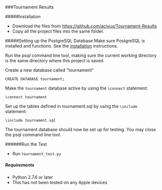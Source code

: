 ###Tournament Results

#####Installation
- Download the files from https://github.com/acivux/Tournament-Results
- Copy all the project files into the same folder.

#####Setting up the PostgreSQL Database 
Make sure PostgreSQL is  installed and functions. See the [installation](http://www.postgresql.org/docs/9.4/interactive/tutorial-install.html) instructions.

Run the *psql* command line tool, making sure the current working directory is the same directory where this project is saved.

Create a new database called "tournament"

```CREATE DATABASE tournament;``` 

Make the `tournament` database active by using the `\connect` statement:

```\connect tournament```

Set up the tables defined in tournament.sql by using the `\include` statement:

```\include tournament.sql```

The tournament database should now be set up for testing. You may close the psql command line tool.

######Run the Test 
- Run `tournament_test.py`

##### Requirements
- Python 2.7.6 or later
- This has not been tested on any Apple devices
